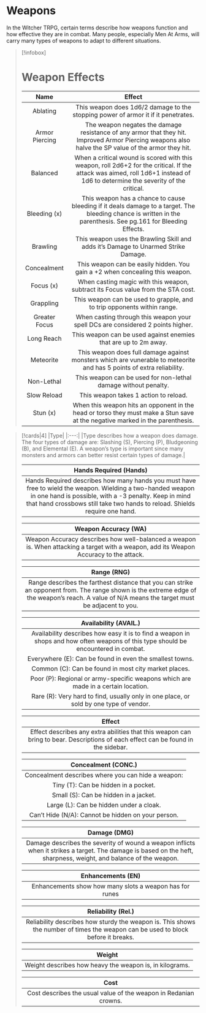 # Weapons
In the Witcher TRPG, certain terms describe how weapons function and how effective they are in combat. Many people, especially Men At Arms, will carry many types of weapons to adapt to different situations.

>[!infobox]
># Weapon Effects
>|Name|Effect|
>|:---:|:---:|
>|Ablating|This weapon does 1d6/2 damage to the stopping power of armor it if it penetrates.|
>|Armor Piercing|The weapon negates the damage resistance of any armor that they hit. Improved Armor Piercing weapons also halve the SP value of the armor they hit.|
>|Balanced|When a critical wound is scored with this weapon, roll 2d6+2 for the critical. If the attack was aimed, roll 1d6+1 instead of 1d6 to determine the severity of the critical.|
>|Bleeding (x)|This weapon has a chance to cause bleeding if it deals damage to a target. The bleeding chance is written in the parenthesis. See pg.161 for Bleeding Effects.|
>|Brawling|This weapon uses the Brawling Skill and adds it’s Damage to Unarmed Strike Damage.|
>|Concealment|This weapon can be easily hidden. You gain a +2 when concealing this weapon.|
>|Focus (x)|When casting magic with this weapon, subtract its Focus value from the STA cost.|
>|Grappling|This weapon can be used to grapple, and to trip opponents within range.|
>|Greater Focus|When casting through this weapon your spell DCs are considered 2 points higher.|
>|Long Reach|This weapon can be used against enemies that are up to 2m away.|
>|Meteorite|This weapon does full damage against monsters which are vunerable to meteorite and has 5 points of extra reliability.|
>|Non-Lethal|This weapon can be used for non-lethal damage without penalty.|
>|Slow Reload|This weapon takes 1 action to reload.|
>|Stun (x)|When this weapon hits an opponent in the head or torso they must make a Stun save at the negative marked in the parenthesis.|

>[!cards|4]
>|Type|
>|:---:|
>|Type describes how a weapon does damage. The four types of damage are: Slashing (S), Piercing (P), Bludgeoning (B), and Elemental (E). A weapon’s type is important since many monsters and armors can better resist certain types of damage.|
>
>|Hands Required (Hands)|
>|:---:|
>|Hands Required describes how many hands you must have free to wield the weapon. Wielding a two-handed weapon in one hand is possible, with a -3 penalty. Keep in mind that hand crossbows still take two hands to reload. Shields require one hand.|
>
>|Weapon Accuracy (WA)|
>|:---:|
>|Weapon Accuracy describes how well-balanced a weapon is. When attacking a target with a weapon, add its Weapon Accuracy to the attack.|
>
>|Range (RNG)|
>|:---:|
>|Range describes the farthest distance that you can strike an opponent from. The range shown is the extreme edge of the weapon’s reach. A value of N/A means the target must be adjacent to you.|
>
>|Availability (AVAIL.)|
>|:---:|
>|Availability describes how easy it is to find a weapon in shops and how often weapons of this type should be encountered in combat. |
>|Everywhere (E): Can be found in even the smallest towns. |
>|Common (C): Can be found in most city market places. |
>|Poor (P): Regional or army-specific weapons which are made in a certain location. |
>|Rare (R): Very hard to find, usually only in one place, or sold by one type of vendor.|
>  
>|Effect|
>|:---:|
>|Effect describes any extra abilities that this weapon can bring to bear. Descriptions of each effect can be found in the sidebar.|
>
>|Concealment (CONC.)|
>|:---:|
>|Concealment describes where you can hide a weapon: |
>|Tiny (T): Can be hidden in a pocket. |
>|Small (S): Can be hidden in a jacket. |
>|Large (L): Can be hidden under a cloak. |
>|Can’t Hide (N/A): Cannot be hidden on your person.|
>  
>|Damage (DMG)|
>|:---:|
>|Damage describes the severity of wound a weapon inflicts when it strikes a target. The damage is based on the heft, sharpness, weight, and balance of the weapon.|
>
>|Enhancements (EN)|
>|:---:|
>|Enhancements show how many slots a weapon has for runes|
>
>|Reliability (Rel.)|
>|:---:|
>|Reliability describes how sturdy the weapon is. This shows the number of times the weapon can be used to block before it breaks.|
>
>|Weight|
>|:---:|
>|Weight describes how heavy the weapon is, in kilograms.|
>
>|Cost|
>|:---:|
>|Cost describes the usual value of the weapon in Redanian crowns.|



